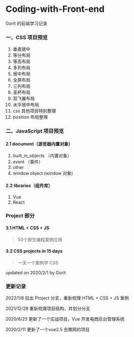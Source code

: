 # Coding-with-Front-end
Gorit 的前端学习记录 

### 一、CSS 项目预览  
1. 垂直居中 
2. 等分布局  
3. 等高布局 
4. 多列布局 
5. 居中布局 
6. 全屏布局 
7. 三列布局 
8. 圣杯布局 
9. 双飞翼布局 
10. 水平居中布局 
11. css 其他项目特别整理  
12. position 布局整理

### 二、JavaScript 项目预览  
#### 2.1 document（游览器内置对象）
1. built_in_objects （内置对象） 
2. event （事件）  
3. other  
4. window object (window 对象)  

#### 2.2 libraries（组件库）
1. Vue
2. React

### Project 部分 
#### 3.1 HTML + CSS + JS
> 50个原生编程案例应用

#### 3.2 CSS projects in 15 days
> 一天一个案例学 CSS


updated on 2020/2/1 by Gorit  

### 更新记录  
2022/1/6 拉出 Project 分支，重新梳理 HTML + CSS + JS 案例

2021/12/28 重新梳理项目结构，并划分分支

2020/6/25 更新了一个实战项目，Vue 开发电商后台管理系统  

2020/2/11 更新了一个vue2.5 去哪网的项目  